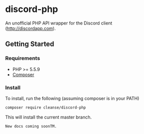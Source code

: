 # discord-php
An unofficial PHP API wrapper for the Discord client (http://discordapp.com).  

## Getting Started

### Requirements

  * PHP >= 5.5.9
  * [Composer](https://getcomposer.org)

### Install

To install, run the following (assuming composer is in your PATH)

```sh
composer require cleanse/discord-php
```

This will install the current master branch.

`New docs coming soonTM.`